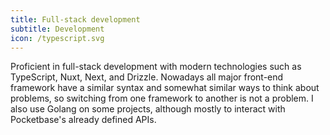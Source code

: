 ```yaml
---
title: Full-stack development
subtitle: Development
icon: /typescript.svg
---
```


Proficient in full-stack development with modern technologies such as TypeScript, Nuxt, Next, and Drizzle. Nowadays all major front-end framework have a similar syntax and somewhat similar ways to think about problems, so switching from one framework to another is not a problem.
I also use Golang on some projects, although mostly to interact with Pocketbase's already defined APIs.
